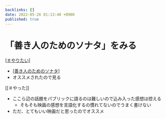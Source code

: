 ```yaml
---
backlinks: []
date: 2022-05-26 01:13:40 +0900
published: true
---
```


# 「善き人のためのソナタ」をみる

[[＃やりたい]]

- [[善き人のためのソナタ]]
- オススメされたので見る

[[＃やった]]

- ここら辺の話題をパブリックに語るのは難しいので込み入った感想は控える
  - そもそも映画の感想を言語化するの慣れてないのでうまく書けない
- ただ、とてもいい映画だと思ったのでオススメ

[//begin]: # "Autogenerated link references for markdown compatibility"
[＃やりたい]: ＃やりたい "＃やりたい"
[善き人のためのソナタ]: 善き人のためのソナタ "善き人のためのソナタ"
[//end]: # "Autogenerated link references"